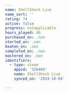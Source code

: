 ```yaml
---
name: ShellShock Live
name_sort: ''
rating: 74
active: false
progress: notapplicable
hours_played: 46
purchased_on: .nan
started_on: .nan
beaten_on: .nan
completed_on: .nan
mastered_on: .nan
identifiers:
  - type: steam
    appid: '326460'
    name: ShellShock Live
    synced_on: '2024-10-04'

---
```

